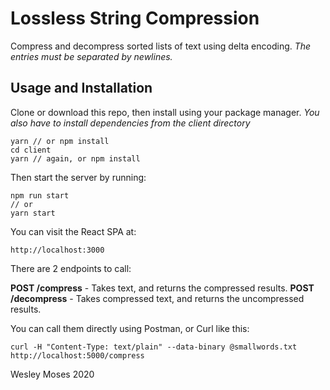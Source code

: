 # Lossless String Compression

Compress and decompress sorted lists of text using delta encoding. *The entries must be separated by newlines.*

## Usage and Installation
Clone or download this repo, then install using your package manager.
*You also have to install dependencies from the client directory*
```json5
yarn // or npm install
cd client
yarn // again, or npm install
```

Then start the server by running:
```json5
npm run start
// or
yarn start
```

You can visit the React SPA at:
```
http://localhost:3000
```

There are 2 endpoints to call:

**POST /compress** - Takes text, and returns the compressed results.
**POST /decompress** - Takes compressed text, and returns the uncompressed results.

You can call them directly using Postman, or Curl like this:
```
curl -H "Content-Type: text/plain" --data-binary @smallwords.txt http://localhost:5000/compress
```

Wesley Moses 2020
